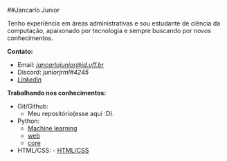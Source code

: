 ##Jancarlo Junior

  <p> Tenho experiência em áreas administrativas e sou estudante de ciência da
computação, apaixonado por tecnologia e sempre buscando
por novos conhecimentos.</p>

**Contato:**
-    Email: *jancarlojunior@id.uff.br*
-   Discord: *juniorjrml#4245*
-   *<a href="https://www.linkedin.com/in/jancarlo-junior-ab290b15a/">Linkedin</a>*

**Trabalhando nos conhecimentos:**
-   Git/Github:
	- Meu repositório(esse aqui :D).
-   Python:
	- <a href="ml.md">Machine learning</a>
	- <a href="web.md">web</a>
	- <a href="python.md">core</a>
-    HTML/CSS:
	- <a href="html_css.md">HTML/CSS</a>

